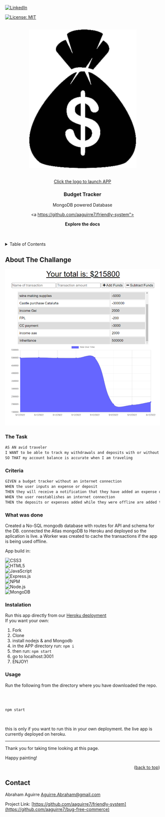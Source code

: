 <div  id="top"><div>

<!--

*** This is the Readme for Budget tracker 

-->

  

<!-- Project Shields -->

  

[![LinkedIn][linkedin-shield]][linkedin-url]

  

[![License: MIT](https://img.shields.io/badge/License-MIT-yellow.svg)](https://opensource.org/licenses/MIT)

  

<!-- Project Logo -->

<br  />

<div  align="center">

<a  href="https://intense-bastion-97617.herokuapp.com/">

<img  src="./public/assets/images/logo.png"  alt="logo">

<br>Click the logo to launch APP<br>

<a/>

<h3  align="center">

Budget Tracker

</h3>

<p  align="center">

MongoDB powered Database
<br  />

<a  https://github.com/aaguirre7/friendly-system">

<strong>Explore the docs</strong>

</a>

<br  />

<br  />

</div>

  

<!-- TABLE OF CONTENTS -->

<details>

<summary>Table of Contents</summary>

<ol>

<li>

<a  href="#about-the-project">About The Project</a>

</li>

<li>

<a  href="#what-was-done"> What was done</a>

</li>

<li>

<a  href="#instalation"> instalation</a>

</li>

<li>

<a  href="#usage"> usage</a>

</li>

<li>

<a  href="#contact">Contact</a>

</li>

  

</ol>

</details>

  

<!-- ABOUT THE PROJECT -->

## About The Challange

  

[![Product Name Screen Shot][product-screenshot1]](./public/assets/images/11-express-homework-demo-01.png)

  

### The Task

  


```md
AS AN avid traveler
I WANT to be able to track my withdrawals and deposits with or without a data/internet connection
SO THAT my account balance is accurate when I am traveling 

```

  

### Criteria

  


```md
GIVEN a budget tracker without an internet connection
WHEN the user inputs an expense or deposit
THEN they will receive a notification that they have added an expense or deposit
WHEN the user reestablishes an internet connection
THEN the deposits or expenses added while they were offline are added to their transaction history and their totals are updated
```
  

### What was done

  

Created a No-SQL mongodb database with routes for API and schema for the DB. connected the Atlas mongoDB to Heroku and deployed so the aplication is live. a Worker was created to cache the transactions if the app is being used offline. 

  

App build in:
 
![CSS3](https://img.shields.io/badge/css3-%231572B6.svg?logo=css3&logoColor=white&style=for-the-badge)  
![HTML5](https://img.shields.io/badge/html5-%23E34F26.svg?logo=html5&logoColor=white&style=for-the-badge)  
![JavaScript](https://img.shields.io/badge/javascript-%23323330.svg?logo=javascript&logoColor=%23F7DF1E&style=for-the-badge)  
![Express.js](https://img.shields.io/badge/express.js-%23404d59.svg?logo=express&logoColor=%2361DAFB&style=for-the-badge)  
![NPM  ](https://img.shields.io/badge/NPM-%23000000.svg?logo=npm&logoColor=white&style=for-the-badge)  
![Node.js  ](https://img.shields.io/badge/node.js-6DA55F?logo=node.js&logoColor=white&style=for-the-badge)  
![MongoDB](https://img.shields.io/badge/MongoDB-%234ea94b.svg?logo=mongodb&logoColor=white&style=for-the-badge)

  

### Instalation

Run this app directly from our [Heroku deployment](https://intense-bastion-97617.herokuapp.com/)  
If you want your own:

 1. Fork
 2. Clone
 3. install nodejs & and Mongodb
 4. in the APP directory run: `npm i`
 5. then run: `npm start`
 6. go to localhost:3001
 7. ENJOY!

  

### Usage

  

Run the following from the directory where you have downloaded the repo.

  

```

  

npm start

  

```

  

this is only if you want to run this in your own deployment. the live app is currently deployed on heroku.

 

-------------------------

Thank you for taking time looking at this page.

  

Happy painting!

  

<p  align="right">(<a  href="#top">back to top</a>)</p>

  

<!-- CONTACT -->

## Contact

  

Abraham Aguirre Aguirre.Abraham@gmail.com

  

Project Link: [https://github.com/aaguirre7/friendly-system](https://github.com/aaguirre7/bug-free-commerce)

  

<!-- MARKDOWN LINKS & IMAGES -->

[linkedin-shield]: https://img.shields.io/badge/-LinkedIn-black.svg?style=for-the-badge&logo=linkedin&colorB=555

[linkedin-url]: https://www.linkedin.com/in/abraham-aguirre-1b237293/

[product-screenshot1]: ./public/assets/images/screenshot_1.png

